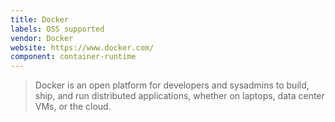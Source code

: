 ```yaml
---
title: Docker
labels: OSS supported
vendor: Docker
website: https://www.docker.com/
component: container-runtime
---
```

> Docker is an open platform for developers and sysadmins to build, ship, and run distributed applications, whether on laptops, data center VMs, or the cloud.
